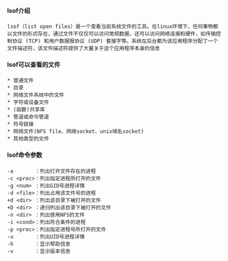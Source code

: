 #### lsof介绍
	lsof（list open files）是一个查看当前系统文件的工具。在linux环境下，任何事物都以文件的形式存在，通过文件不仅仅可以访问常规数据，还可以访问网络连接和硬件，如传输控制协议 (TCP) 和用户数据报协议 (UDP) 套接字等。系统在后台都为该应用程序分配了一个文件描述符，该文件描述符提供了大量关于这个应用程序本身的信息

#### lsof可以查看的文件
	* 普通文件
	* 目录
	* 网络文件系统中的文件
	* 字符或设备文件
	* (函数)共享库
	* 管道或命令管道
	* 符号链接
	* 网络文件(NFS file、网络socket、unix域名socket) 
	* 其他类型的文件

#### lsof命令参数
	-a       ：列出打开文件存在的进程
	-c <proc>：列出指定进程所打开的文件
	-g <num> ：列出GID号进程详情
	-d <file>：列出占用该文件号的进程
	+d <dir> ：列出该目录下被打开的文件
	+D <dir> ：递归列出该目录下被打开的文件
	-n <dir> ：列出使用NFS的文件
	-i <cond>：列出符合条件的进程
	-p <proc>：列出指定进程号所打开的文件
	-u       ：列出UID号进程详情
	-h       ：显示帮助信息
	-v       ：显示版本信息


